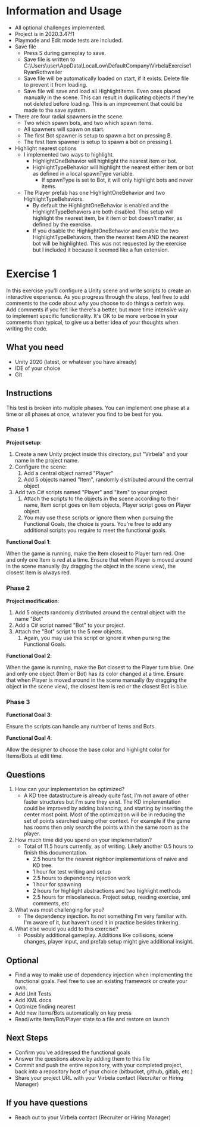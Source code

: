 # Information and Usage
- All optional challenges implemented.
- Project is in 2020.3.47f1
- Playmode and Edit mode tests are included.
- Save file
	- Press S during gameplay to save. 
	- Save file is written to C:\Users\user\AppData\LocalLow\DefaultCompany\VirbelaExercise1RyanRothweiler
	- Save file will be automatically loaded on start, if it exists. Delete file to prevent it from loading.
	- Save file will save and load all HighlightItems. Even ones placed manually in the scene. This can result in duplicating objects if they're not deleted before loading. This is an improvement that could be made to the save system.
- There are four radial spawners in the scene. 
	- Two which spawn bots, and two which spawn items.
	- All spawners will spawn on start.
	- The first Bot spawner is setup to spawn a bot on pressing B.
	- The first Item spawner is setup to spawn a bot on pressing I.
- Highlight nearest options
	- I implemented two ways to highlight.
		- HighlightOneBehavior will highlight the nearest item or bot.
		- HighlightTypeBehavior will highlight the nearest either item or bot as defined in a local spawnType variable.
			- If spawnType is set to Bot, it will only highlight bots and never items.
	- The Player prefab has one HighlightOneBehavior and two HighlightTypeBehaviors.
		- By default the HighlightOneBehavior is enabled and the HighlightTypeBehaviors are both disabled. This setup will highlight the nearest item, be it item or bot doesn't matter, as defined by the exercise.
		- If you disable the HighlightOneBehavior and enable the two HighlightTypeBehaviors, then the nearest Item AND the nearest bot will be highlighted. This was not requested by the exercise but I included it because it seemed like a fun extension.

# Exercise 1

In this exercise you'll configure a Unity scene and write scripts to create an interactive experience. As you progress through the steps, feel free to add comments to the code about *why* you choose to do things a certain way. Add comments if you felt like there's a better, but more time intensive way to implement specific functionality. It's OK to be more verbose in your comments than typical, to give us a better idea of your thoughts when writing the code.

## What you need ##

* Unity 2020 (latest, or whatever you have already)
* IDE of your choice
* Git

## Instructions ##

This test is broken into multiple phases. You can implement one phase at a time or all phases at once, whatever you find to be best for you.

### Phase 1 ###

**Project setup**:

 1. Create a new Unity project inside this directory, put "Virbela" and your name in the project name.
 1. Configure the scene:
     1. Add a central object named "Player"
     1. Add 5 objects named "Item", randomly distributed around the central object
 1. Add two C# scripts named "Player" and "Item" to your project
     1. Attach the scripts to the objects in the scene according to their name, Item script goes on Item objects, Player script goes on Player object.
     1. You may use these scripts or ignore them when pursuing the Functional Goals, the choice is yours. You're free to add any additional scripts you require to meet the functional goals.

**Functional Goal 1**:

When the game is running, make the Item closest to Player turn red. One and only one Item is red at a time. Ensure that when Player is moved around in the scene manually (by dragging the object in the scene view), the closest Item is always red.

### Phase 2 ###

**Project modification**:

 1. Add 5 objects randomly distributed around the central object with the name "Bot"
 1. Add a C# script named "Bot" to your project.
 1. Attach the "Bot" script to the 5 new objects.
     1. Again, you may use this script or ignore it when pursing the Functional Goals.

**Functional Goal 2**:

When the game is running, make the Bot closest to the Player turn blue. One and only one object (Item or Bot) has its color changed at a time. Ensure that when Player is moved around in the scene manually (by dragging the object in the scene view), the closest Item is red or the closest Bot is blue.

### Phase 3 ###

**Functional Goal 3**:

Ensure the scripts can handle any number of Items and Bots.

**Functional Goal 4**:

Allow the designer to choose the base color and highlight color for Items/Bots at edit time.

## Questions ##

 1. How can your implementation be optimized?
	- A KD tree datastructure is already quite fast, I'm not aware of other faster structures but I'm sure they exist. The KD implementation could be improved by adding balancing, and starting by inserting the center most point. Most of the optimization will be in reducing the set of points searched using other context. For example if the game has rooms then only search the points within the same room as the player. 
 2. How much time did you spend on your implementation?
	 -  Total of 11.5 hours currently, as of writing. Likely another 0.5 hours to finish this documentation.
		 - 2.5 hours for the nearest nighbor implementations of naive and KD tree.
		 - 1 hour for test writing and setup
		 - 2.5 hours to dependency injection work
		 - 1 hour for spawning
		 - 2 hours for highlight abstractions and two highlight methods
		 - 2.5 hours for miscelaneous. Project setup, reading exercise, xml comments, etc
 3. What was most challenging for you?
	 - The dependency injection. Its not something I'm very familiar with. I'm aware of it, but haven't used it in practice besides tinkering.
 4. What else would you add to this exercise?
	 - Possibly additional gameplay. Additions like collisions, scene changes, player input, and prefab setup might give additional insight.

## Optional ##

* Find a way to make use of dependency injection when implementing the functional goals. Feel free to use an existing framework or create your own.
* Add Unit Tests
* Add XML docs
* Optimize finding nearest
* Add new Items/Bots automatically on key press
* Read/write Item/Bot/Player state to a file and restore on launch

## Next Steps ##

* Confirm you've addressed the functional goals
* Answer the questions above by adding them to this file
* Commit and push the entire repository, with your completed project, back into a repository host of your choice (bitbucket, github, gitlab, etc.)
* Share your project URL with your Virbela contact (Recruiter or Hiring Manager)

## If you have questions ##

* Reach out to your Virbela contact (Recruiter or Hiring Manager)
